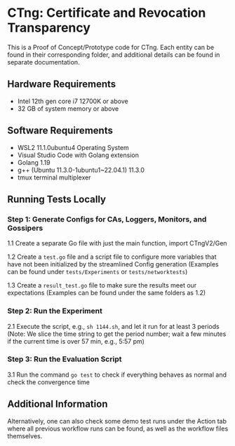 # CTng: Certificate and Revocation Transparency

This is a Proof of Concept/Prototype code for CTng. Each entity can be found in their corresponding folder, and additional details can be found in separate documentation.

## Hardware Requirements

- Intel 12th gen core i7 12700K or above
- 32 GB of system memory or above

## Software Requirements

- WSL2 11.1.0ubuntu4 Operating System
- Visual Studio Code with Golang extension
- Golang 1.19
- g++ (Ubuntu 11.3.0-1ubuntu1~22.04.1) 11.3.0
- tmux terminal multiplexer

## Running Tests Locally

### Step 1: Generate Configs for CAs, Loggers, Monitors, and Gossipers

1.1 Create a separate Go file with just the main function, import CTngV2/Gen

1.2 Create a `test.go` file and a script file to configure more variables that have not been initialized by the streamlined Config generation (Examples can be found under `tests/Experiments` or `tests/networktests`)

1.3 Create a `result_test.go` file to make sure the results meet our expectations (Examples can be found under the same folders as 1.2)

### Step 2: Run the Experiment

2.1 Execute the script, e.g., `sh 1144.sh`, and let it run for at least 3 periods (Note: We slice the time string to get the period number; wait a few minutes if the current time is over 57 min, e.g., 5:57 pm)

### Step 3: Run the Evaluation Script

3.1 Run the command `go test` to check if everything behaves as normal and check the convergence time

## Additional Information

Alternatively, one can also check some demo test runs under the Action tab where all previous workflow runs can be found, as well as the workflow files themselves.
